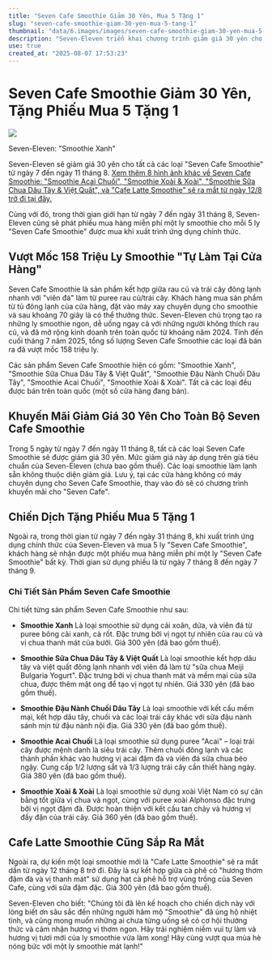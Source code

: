 ```yaml
---
title: "Seven Cafe Smoothie Giảm 30 Yên, Mua 5 Tặng 1"
slug: "seven-cafe-smoothie-giam-30-yen-mua-5-tang-1"
thumbnail: "data/6.images/images/seven-cafe-smoothie-giam-30-yen-mua-5-tang-1.webp"
description: "Seven-Eleven triển khai chương trình giảm giá 30 yên cho tất cả các loại Seven Cafe Smoothie từ 7-11/8 và tặng phiếu mua 5 tặng 1 miễn phí từ 7-31/8."
use: true
created_at: "2025-08-07 17:53:23"
---
```


# Seven Cafe Smoothie Giảm 30 Yên, Tặng Phiếu Mua 5 Tặng 1

![](/images/20250807-00010005-ssnp-000-1-view.webp)

Seven-Eleven: "Smoothie Xanh"

Seven-Eleven sẽ giảm giá 30 yên cho tất cả các loại "Seven Cafe Smoothie" từ ngày 7 đến ngày 11 tháng 8.
[Xem thêm 8 hình ảnh khác về Seven Cafe Smoothie: "Smoothie Acai Chuối", "Smoothie Xoài & Xoài", "Smoothie Sữa Chua Dâu Tây & Việt Quất", và "Cafe Latte Smoothie" sẽ ra mắt từ ngày 12/8 trở đi tại đây.](https://www.ssnp.co.jp/distribution/627541/2/)

Cùng với đó, trong thời gian giới hạn từ ngày 7 đến ngày 31 tháng 8, Seven-Eleven cũng sẽ phát phiếu mua hàng miễn phí một ly smoothie cho mỗi 5 ly "Seven Cafe Smoothie" được mua khi xuất trình ứng dụng chính thức.

## Vượt Mốc 158 Triệu Ly Smoothie "Tự Làm Tại Cửa Hàng"

Seven Cafe Smoothie là sản phẩm kết hợp giữa rau củ và trái cây đông lạnh nhanh với "viên đá" làm từ puree rau củ/trái cây. Khách hàng mua sản phẩm từ tủ đông lạnh của cửa hàng, đặt vào máy xay chuyên dụng cho smoothie và sau khoảng 70 giây là có thể thưởng thức. Seven-Eleven chú trọng tạo ra những ly smoothie ngon, dễ uống ngay cả với những người không thích rau củ, và đã mở rộng kinh doanh trên toàn quốc từ khoảng năm 2024. Tính đến cuối tháng 7 năm 2025, tổng số lượng Seven Cafe Smoothie các loại đã bán ra đã vượt mốc 158 triệu ly.

Các sản phẩm Seven Cafe Smoothie hiện có gồm: "Smoothie Xanh", "Smoothie Sữa Chua Dâu Tây & Việt Quất", "Smoothie Đậu Nành Chuối Dâu Tây", "Smoothie Acai Chuối", "Smoothie Xoài & Xoài". Tất cả các loại đều được bán trên toàn quốc (một số cửa hàng đang bán).

## Khuyến Mãi Giảm Giá 30 Yên Cho Toàn Bộ Seven Cafe Smoothie

Trong 5 ngày từ ngày 7 đến ngày 11 tháng 8, tất cả các loại Seven Cafe Smoothie sẽ được giảm giá 30 yên. Mức giảm giá này áp dụng trên giá tiêu chuẩn của Seven-Eleven (chưa bao gồm thuế). Các loại smoothie làm lạnh sẵn không thuộc diện giảm giá. Lưu ý, tại các cửa hàng không có máy chuyên dụng cho Seven Cafe Smoothie, thay vào đó sẽ có chương trình khuyến mãi cho "Seven Cafe".

## Chiến Dịch Tặng Phiếu Mua 5 Tặng 1

Ngoài ra, trong thời gian từ ngày 7 đến ngày 31 tháng 8, khi xuất trình ứng dụng chính thức của Seven-Eleven và mua 5 ly "Seven Cafe Smoothie", khách hàng sẽ nhận được một phiếu mua hàng miễn phí một ly "Seven Cafe Smoothie" bất kỳ. Thời gian sử dụng phiếu là từ ngày 7 tháng 8 đến ngày 7 tháng 9.

### Chi Tiết Sản Phẩm Seven Cafe Smoothie

Chi tiết từng sản phẩm Seven Cafe Smoothie như sau:

*   **Smoothie Xanh**
    Là loại smoothie sử dụng cải xoăn, dứa, và viên đá từ puree bông cải xanh, cà rốt. Đặc trưng bởi vị ngọt tự nhiên của rau củ và vị chua thanh mát của bưởi. Giá 300 yên (đã bao gồm thuế).

*   **Smoothie Sữa Chua Dâu Tây & Việt Quất**
    Là loại smoothie kết hợp dâu tây và việt quất đông lạnh nhanh với viên đá làm từ "sữa chua Meiji Bulgaria Yogurt". Đặc trưng bởi vị chua thanh mát và mềm mại của sữa chua, được thêm mật ong để tạo vị ngọt tự nhiên. Giá 330 yên (đã bao gồm thuế).

*   **Smoothie Đậu Nành Chuối Dâu Tây**
    Là loại smoothie với kết cấu mềm mại, kết hợp dâu tây, chuối và các loại trái cây khác với sữa đậu nành sánh mịn từ đậu nành nội địa. Giá 330 yên (đã bao gồm thuế).

*   **Smoothie Acai Chuối**
    Là loại smoothie sử dụng puree "Acai" – loại trái cây được mệnh danh là siêu trái cây. Thêm chuối đông lạnh và các thành phần khác vào hương vị acai đậm đà và viên đá sữa chua béo ngậy. Cung cấp 1/2 lượng sắt và 1/3 lượng trái cây cần thiết hàng ngày. Giá 380 yên (đã bao gồm thuế).

*   **Smoothie Xoài & Xoài**
    Là loại smoothie sử dụng xoài Việt Nam có sự cân bằng tốt giữa vị chua và ngọt, cùng với puree xoài Alphonso đặc trưng bởi vị ngọt đậm đà. Được hoàn thiện với kết cấu tan chảy và hương vị đầy đặn của trái cây. Giá 360 yên (đã bao gồm thuế).

## Cafe Latte Smoothie Cũng Sắp Ra Mắt

Ngoài ra, dự kiến một loại smoothie mới là "Cafe Latte Smoothie" sẽ ra mắt dần từ ngày 12 tháng 8 trở đi. Đây là sự kết hợp giữa cà phê có "hương thơm đậm đà và vị thanh mát" sử dụng hạt cà phê hỗ trợ vùng trồng của Seven Cafe, cùng với sữa đậm đặc. Giá 300 yên (đã bao gồm thuế).

Seven-Eleven cho biết: "Chúng tôi đã lên kế hoạch cho chiến dịch này với lòng biết ơn sâu sắc đến những người hâm mộ "Smoothie" đã ủng hộ nhiệt tình, và cũng mong muốn những ai chưa từng uống sẽ có cơ hội thưởng thức và cảm nhận hương vị thơm ngon. Hãy trải nghiệm niềm vui tự làm và hương vị tươi mới của ly smoothie vừa làm xong! Hãy cùng vượt qua mùa hè nóng bức với một ly smoothie mát lạnh!"
